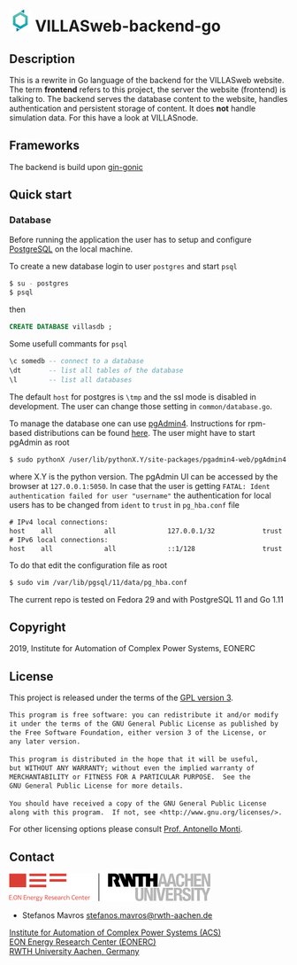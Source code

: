 # <img src="doc/pictures/villas_web.png" width=40 /> VILLASweb-backend-go

## Description
This is a rewrite in Go language of the backend for the VILLASweb
website. The term __frontend__ refers to this project, the server the
website (frontend) is talking to.  The backend serves the database
content to the website, handles authentication and persistent storage of
content. It does __not__ handle simulation data. For this have a look at
VILLASnode.

## Frameworks
The backend is build upon [gin-gonic](https://github.com/gin-gonic/gin)

## Quick start

### Database

Before running the application the user has to setup and configure
[PostgreSQL](https://www.postgresql.org/) on the local machine. 

To create a new database login to user `postgres` and start `psql`
```bash
$ su - postgres
$ psql
```
then
```sql
CREATE DATABASE villasdb ;
```

Some usefull commants for `psql`
```sql
\c somedb -- connect to a database 
\dt       -- list all tables of the database
\l        -- list all databases
```

The default `host` for postgres is `\tmp` and the ssl mode is disabled
in development. The user can change those setting in
`common/database.go`.

To manage the database one can use [pgAdmin4](https://www.pgadmin.org/).
Instructions for rpm-based distributions can be found
[here](https://computingforgeeks.com/how-to-install-pgadmin-4-on-centos-7-fedora-29-fedora-28/).
The user might have to start pgAdmin as root
```bash
$ sudo pythonX /user/lib/pythonX.Y/site-packages/pgadmin4-web/pgAdmin4.py
```
where X.Y is the python version. The pgAdmin UI can be accessed by the
browser at `127.0.0.1:5050`. In case that the user is getting `FATAL:
Ident authentication failed for user "username"` the authentication for
local users has to be changed from `ident` to `trust` in `pg_hba.conf`
file
```text
# IPv4 local connections:
host    all             all             127.0.0.1/32            trust
# IPv6 local connections:
host    all             all             ::1/128                 trust

```
To do that edit the configuration file as root
```bash
$ sudo vim /var/lib/pgsql/11/data/pg_hba.conf
```

The current repo is tested on Fedora 29 and with PostgreSQL 11 and Go
1.11

## Copyright

2019, Institute for Automation of Complex Power Systems, EONERC  

## License

This project is released under the terms of the [GPL version 3](COPYING.md).

```
This program is free software: you can redistribute it and/or modify
it under the terms of the GNU General Public License as published by
the Free Software Foundation, either version 3 of the License, or
any later version.

This program is distributed in the hope that it will be useful,
but WITHOUT ANY WARRANTY; without even the implied warranty of
MERCHANTABILITY or FITNESS FOR A PARTICULAR PURPOSE.  See the
GNU General Public License for more details.

You should have received a copy of the GNU General Public License
along with this program.  If not, see <http://www.gnu.org/licenses/>.
```

For other licensing options please consult [Prof. Antonello Monti](mailto:amonti@eonerc.rwth-aachen.de).

## Contact

[![EONERC ACS Logo](doc/pictures/eonerc_logo.png)](http://www.acs.eonerc.rwth-aachen.de)

 - Stefanos Mavros <stefanos.mavros@rwth-aachen.de>

[Institute for Automation of Complex Power Systems (ACS)](http://www.acs.eonerc.rwth-aachen.de)  
[EON Energy Research Center (EONERC)](http://www.eonerc.rwth-aachen.de)  
[RWTH University Aachen, Germany](http://www.rwth-aachen.de)  
